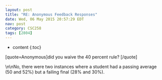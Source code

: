 ```yaml
---
layout: post
title: "RE: Anonymous Feedback Responses"
date: Wed, 06 May 2015 20:57:29 EDT
nav: post
category: CSC258
tags: [2804]
---
```


* content
{:toc}

[quote=Anonymous]did you waive the 40 percent rule? [/quote]
<!-- more -->
<p>\n\nNo, there were two instances where a student had a passing average (50 and 52%) but a failing final (28% and 30%).</p>
